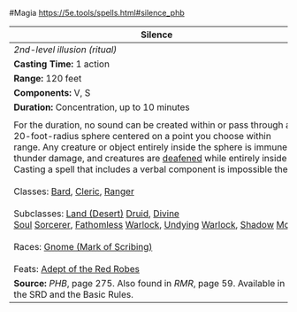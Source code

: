 #Magia
https://5e.tools/spells.html#silence_phb

| Silence                                                                                                                                                                                                                                                                                                                                                                                                                                                                                                                                                                                                                                                                                                                                                                                                                                                                                                                                                                                                                                                                                                                                                                                                                                                                                                                                                                                                                                                                                                                                                                                                                                                                                                               |     |     |     |     |     |
| --------------------------------------------------------------------------------------------------------------------------------------------------------------------------------------------------------------------------------------------------------------------------------------------------------------------------------------------------------------------------------------------------------------------------------------------------------------------------------------------------------------------------------------------------------------------------------------------------------------------------------------------------------------------------------------------------------------------------------------------------------------------------------------------------------------------------------------------------------------------------------------------------------------------------------------------------------------------------------------------------------------------------------------------------------------------------------------------------------------------------------------------------------------------------------------------------------------------------------------------------------------------------------------------------------------------------------------------------------------------------------------------------------------------------------------------------------------------------------------------------------------------------------------------------------------------------------------------------------------------------------------------------------------------------------------------------------------------- | --- | --- | --- | --- | --- |
| _2nd-level illusion (ritual)_                                                                                                                                                                                                                                                                                                                                                                                                                                                                                                                                                                                                                                                                                                                                                                                                                                                                                                                                                                                                                                                                                                                                                                                                                                                                                                                                                                                                                                                                                                                                                                                                                                                                                         |     |     |     |     |     |
| **Casting Time:** 1 action                                                                                                                                                                                                                                                                                                                                                                                                                                                                                                                                                                                                                                                                                                                                                                                                                                                                                                                                                                                                                                                                                                                                                                                                                                                                                                                                                                                                                                                                                                                                                                                                                                                                                            |     |     |     |     |     |
| **Range:** 120 feet                                                                                                                                                                                                                                                                                                                                                                                                                                                                                                                                                                                                                                                                                                                                                                                                                                                                                                                                                                                                                                                                                                                                                                                                                                                                                                                                                                                                                                                                                                                                                                                                                                                                                                   |     |     |     |     |     |
| **Components:** V, S                                                                                                                                                                                                                                                                                                                                                                                                                                                                                                                                                                                                                                                                                                                                                                                                                                                                                                                                                                                                                                                                                                                                                                                                                                                                                                                                                                                                                                                                                                                                                                                                                                                                                                  |     |     |     |     |     |
| **Duration:** Concentration, up to 10 minutes                                                                                                                                                                                                                                                                                                                                                                                                                                                                                                                                                                                                                                                                                                                                                                                                                                                                                                                                                                                                                                                                                                                                                                                                                                                                                                                                                                                                                                                                                                                                                                                                                                                                         |     |     |     |     |     |
|                                                                                                                                                                                                                                                                                                                                                                                                                                                                                                                                                                                                                                                                                                                                                                                                                                                                                                                                                                                                                                                                                                                                                                                                                                                                                                                                                                                                                                                                                                                                                                                                                                                                                                                       |     |     |     |     |     |
| For the duration, no sound can be created within or pass through a 20-foot-radius sphere centered on a point you choose within range. Any creature or object entirely inside the sphere is immune to thunder damage, and creatures are [deafened](https://5e.tools/conditionsdiseases.html#deafened_phb) while entirely inside it. Casting a spell that includes a verbal component is impossible there.<br><br>Classes: [Bard](https://5e.tools/classes.html#bard_phb), [Cleric](https://5e.tools/classes.html#cleric_phb), [Ranger](https://5e.tools/classes.html#ranger_phb)<br><br>Subclasses: [Land (Desert)](https://5e.tools/classes.html#druid_phb,state:sub-land-phb=b1,fltsource:clear,flstmiscellaneous:clear) [Druid](https://5e.tools/classes.html#druid_phb), [Divine Soul](https://5e.tools/classes.html#sorcerer_phb,state:sub-divine-soul-xge=b1,fltsource:clear,flstmiscellaneous:clear) [Sorcerer](https://5e.tools/classes.html#sorcerer_phb), [Fathomless](https://5e.tools/classes.html#warlock_phb,state:sub-fathomless-tce=b1,fltsource:clear,flstmiscellaneous:clear) [Warlock](https://5e.tools/classes.html#warlock_phb), [Undying](https://5e.tools/classes.html#warlock_phb,state:sub-undying-scag=b1,fltsource:clear,flstmiscellaneous:clear) [Warlock](https://5e.tools/classes.html#warlock_phb), [Shadow](https://5e.tools/classes.html#monk_phb,state:sub-shadow-phb=b1,fltsource:clear,flstmiscellaneous:clear) [Monk](https://5e.tools/classes.html#monk_phb)<br><br>Races: [Gnome (Mark of Scribing)](https://5e.tools/races.html#gnome%20(mark%20of%20scribing)_erlw)<br><br>Feats: [Adept of the Red Robes](https://5e.tools/feats.html#adept%20of%20the%20red%20robes_dsotdq) |     |     |     |     |     |
| **Source:** _PHB_, page 275. Also found in _RMR_, page 59. Available in the SRD and the Basic Rules.                                                                                                                                                                                                                                                                                                                                                                                                                                                                                                                                                                                                                                                                                                                                                                                                                                                                                                                                                                                                                                                                                                                                                                                                                                                                                                                                                                                                                                                                                                                                                                                                                  |     |     |     |     |     |
